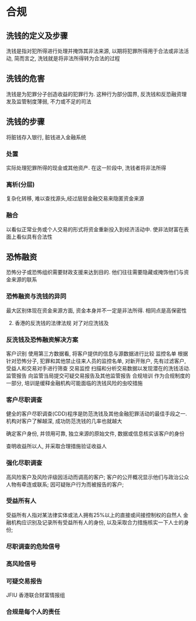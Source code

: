 # 合规

## 洗钱的定义及步骤
洗钱是指对犯所得进行处理并掩饰其非法来源, 以期将犯罪所得用于合法或非法活动, 简而言之, 洗钱就是将非法所得转为合法的过程

## 洗钱的危害
洗钱是为犯罪分子创造收益的犯罪行为. 这种行为部分国界, 反洗钱和反恐融资理发及监管制度薄弱, 不力或不足的司法

## 洗钱的步骤
将脏钱存入银行, 脏钱进入金融系统
### 处置
实际处理犯罪所得的现金或其他资产. 在这一阶段中, 洗钱者将非法所得
### 离析(分层)
复杂化转移, 难以查找源头,经过层层金融交易来隐匿资金来源
### 融合
以看似正常业务或个人交易的形式将资金重新投入到经济活动中. 使非法财富在表面上看似具有合法性

## 恐怖融资
恐怖分子或恐怖组织需要财政支援来达到目的. 他们往往需要隐藏或掩饰他们与资金来源的联系

### 恐怖融资与洗钱的异同
最大区别体现在资金来源方面, 资金本身并不一定是非法所得. 
相同点是高保密性


2.  香港的反洗钱的法律法规
对了对应洗钱及


### 反洗钱及恐怖融资解决方案
客户识别    使用第三方数据看, 将客户提供的信息与源数据进行比较
监控名单    根据针对恐怖分子, 犯罪和其他禁止往来人员的监控名单, 对新开账户, 先有过滤客户, 受益人和交易对手进行筛查
交易监控    扫描和分析交易数据以发现潜在的洗钱活动.
监管报告    向监管当局提交可疑交易报告及其他监管报告
合规培训    作为合规制度的一部分, 培训是缓释金融机构可能面临的洗钱风险的虫咬措施

### 客户尽职调查
健全的客户尽职调查(CDD)程序是防范洗钱及其他金融犯罪活动的最佳手段之一.机构对客户了解越深, 成功防范洗钱的几率也就越大

确定客户身份, 并领用可靠, 独立来源的原始文件, 数据或信息核实该客户的身份

查明收益所以人, 并采取合理措施验证收益人

### 强化尽职调查
高风险客户及风险评级因活动而调高的客户;
客户的公开概况显示他们与政治公众人物有牵连或联系;
因可疑账户行为而被报告的客户;

### 受益所有人
受益所有人指对某法律实体或法人拥有25%以上的直接或间接控制权的自然人
金融机构应识别及记录所有受益所有人的身份, 以及采取合力措施核实一下人士的身份;

### 尽职调查的危险信号

### 高风险信号

### 可疑交易报告

JFIU 香港联合财富情报组

### 合规是每个人的责任


